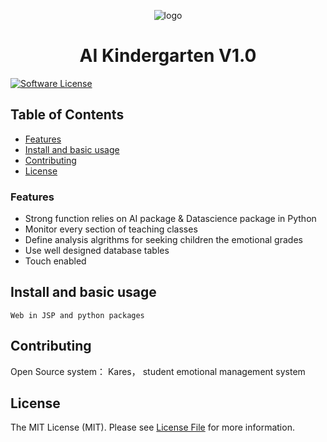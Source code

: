 
<p align="center"><img src="https://rawgit.com/mauricius/vue-draggable-resizable/v1/docs/resources/logo.png" alt="logo"></p>
<h1 align="center">AI Kindergarten V1.0</h1>


[![Software License](https://img.shields.io/badge/license-MIT-brightgreen.svg?style=flat-square)](LICENSE.md)



## Table of Contents

* [Features](#features)
* [Install and basic usage](#install-and-basic-usage)
* [Contributing](#contributing)
* [License](#license)

### Features

* Strong function relies on AI package & Datascience package in Python 
* Monitor every section of teaching classes 
* Define analysis algrithms for seeking children the emotional grades 
* Use well designed database tables
* Touch enabled




## Install and basic usage

```
Web in JSP and python packages
```


## Contributing
Open Source system：  Kares， student emotional management system




## License

The MIT License (MIT). Please see [License File](LICENSE) for more information.
